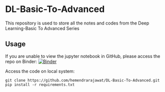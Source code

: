 # DL-Basic-To-Advanced
This repository is used to store all the notes and codes from the Deep Learning-Basic To Advanced Series

## Usage
If you are unable to view the jupyter notebook in GitHub, please access the repo on Binder: [![Binder](https://mybinder.org/badge_logo.svg)](https://mybinder.org/v2/gh/hemendrarajawat/DL-Basic-To-Advanced/main)

Access the code on local system:
```
git clone https://github.com/hemendrarajawat/DL-Basic-To-Advanced.git
pip install -r requirements.txt
```
